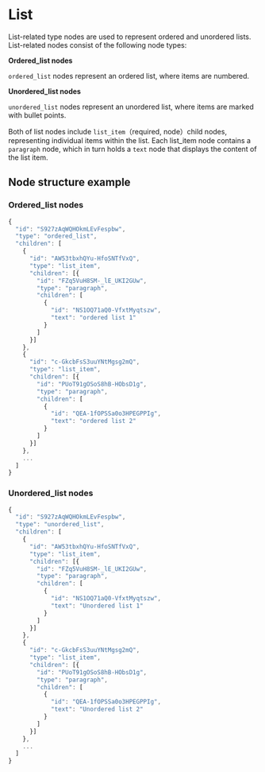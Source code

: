 # List

List-related type nodes are used to represent ordered and unordered lists. List-related nodes consist of the following node types:

**Ordered_list nodes**

`ordered_list`  nodes represent an ordered list, where items are numbered.

**Unordered_list nodes**

`unordered_list` nodes represent an unordered list, where items are marked with bullet points.

Both of list nodes include `list_item`（required, node）child nodes, representing individual items within the list.
Each list_item node contains a `paragraph` node, which in turn holds a `text` node that displays the content of the list item.

## Node structure example

### Ordered_list nodes
```javascript  
{
  "id": "S927zAqWQHOkmLEvFespbw",
  "type": "ordered_list",
  "children": [
    {
      "id": "AW53tbxhQYu-HfoSNTfVxQ",
      "type": "list_item",
      "children": [{
        "id": "FZq5VuH8SM-_lE_UKI2GUw",
        "type": "paragraph",
        "children": [
          {
            "id": "NS1OQ71aQ0-VfxtMyqtszw",
            "text": "ordered list 1"
          }
        ]
      }]
    }, 
    {
      "id": "c-GkcbFsS3uuYNtMgsg2mQ",
      "type": "list_item",
      "children": [{
        "id": "PUoT91gOSoS8hB-HObsD1g",
        "type": "paragraph",
        "children": [
          {
            "id": "QEA-1fOPSSa0o3HPEGPPIg",
            "text": "ordered list 2"
          }
        ]
      }]
    },
    ...
  ]
}
```
### Unordered_list nodes
```javascript  
{
  "id": "S927zAqWQHOkmLEvFespbw",
  "type": "unordered_list",
  "children": [
    {
      "id": "AW53tbxhQYu-HfoSNTfVxQ",
      "type": "list_item",
      "children": [{
        "id": "FZq5VuH8SM-_lE_UKI2GUw",
        "type": "paragraph",
        "children": [
          {
            "id": "NS1OQ71aQ0-VfxtMyqtszw",
            "text": "Unordered list 1"
          }
        ]
      }]
    }, 
    {
      "id": "c-GkcbFsS3uuYNtMgsg2mQ",
      "type": "list_item",
      "children": [{
        "id": "PUoT91gOSoS8hB-HObsD1g",
        "type": "paragraph",
        "children": [
          {
            "id": "QEA-1fOPSSa0o3HPEGPPIg",
            "text": "Unordered list 2"
          }
        ]
      }]
    },
    ...
  ]
}
```